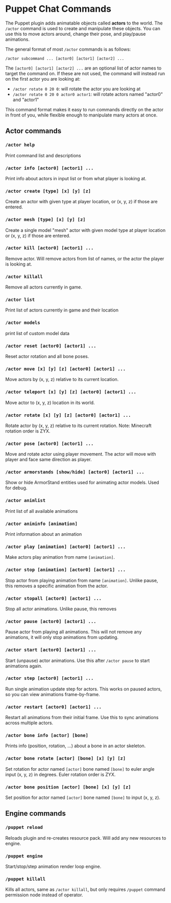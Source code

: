 Puppet Chat Commands
==============================
The Puppet plugin adds animatable objects called **actors** to
the world. The `/actor` command is used to create and manipulate
these objects. You can use this to move actors around, change
their pose, and play/pause animations.

The general format of most `/actor` commands is as follows:

    /actor subcommand ... [actor0] [actor1] [actor2] ...

The `[actor0] [actor1] [actor2] ...` are an optional list of actor
names to target the command on. If these are not used, the command
will instead run on the first actor you are looking at:

- `/actor rotate 0 20 0`: will rotate the actor you are looking at
- `/actor rotate 0 20 0 actor0 actor1`: will rotate actors named "actor0" and "actor1"

This command format makes it easy to run commands directly
on the actor in front of you, while flexible enough to
manipulate many actors at once.

## Actor commands
### `/actor help`
Print command list and descriptions

### `/actor info [actor0] [actor1] ...`
Print info about actors in input list or from what
player is looking at.

### `/actor create [type] [x] [y] [z]`
Create an actor with given type at player location,
or (x, y, z) if those are entered.

### `/actor mesh [type] [x] [y] [z]`
Create a single model "mesh" actor with given model
type at player location or (x, y, z) if those are entered.

### `/actor kill [actor0] [actor1] ...`
Remove actor. Will remove actors from list of names,
or the actor the player is looking at.

### `/actor killall`
Remove all actors currently in game.

### `/actor list`
Print list of actors currently in game and their location

### `/actor models`
print list of custom model data

### `/actor reset [actor0] [actor1] ...`
Reset actor rotation and all bone poses.

### `/actor move [x] [y] [z] [actor0] [actor1] ...`
Move actors by (x, y, z) relative to its current location.

### `/actor teleport [x] [y] [z] [actor0] [actor1] ...`
Move actor to (x, y, z) location in its world.

### `/actor rotate [x] [y] [z] [actor0] [actor1] ...`
Rotate actor by (x, y, z) relative to its current rotation.
Note: Minecraft rotation order is ZYX.

### `/actor pose [actor0] [actor1] ...`
Move and rotate actor using player movement. The actor
will move with player and face same direction as player.

### `/actor armorstands [show/hide] [actor0] [actor1] ...`
Show or hide ArmorStand entities used for animating
actor models. Used for debug.

### `/actor animlist`
Print list of all available animations

### `/actor animinfo [animation]`
Print information about an animation

### `/actor play [animation] [actor0] [actor1] ...`
Make actors play animation from name `[animation]`.

### `/actor stop [animation] [actor0] [actor1] ...`
Stop actor from playing animation from name `[animation]`.
Unlike pause, this removes a specific animation from the actor.

### `/actor stopall [actor0] [actor1] ...`
Stop all actor animations. Unlike pause, this removes

### `/actor pause [actor0] [actor1] ...`
Pause actor from playing all animations. This will not
remove any animations, it will only stop animations
from updating.

### `/actor start [actor0] [actor1] ...`
Start (unpause) actor animations. Use this after `/actor pause`
to start animations again.

### `/actor step [actor0] [actor1] ...`
Run single animation update step for actors.
This works on paused actors, so you can view
animations frame-by-frame.

### `/actor restart [actor0] [actor1] ...`
Restart all animations from their initial frame.
Use this to sync animations across multiple actors.

### `/actor bone info [actor] [bone]`
Prints info (position, rotation, ...) about a bone in an
actor skeleton.

### `/actor bone rotate [actor] [bone] [x] [y] [z]`
Set rotation for actor named `[actor]` bone named `[bone]`
to euler angle input (x, y, z) in degrees. Euler rotation
order is ZYX.

### `/actor bone position [actor] [bone] [x] [y] [z]`
Set position for actor named `[actor]` bone named `[bone]`
to input (x, y, z).



## Engine commands
### `/puppet reload`
Reloads plugin and re-creates resource pack.
Will add any new resources to engine.

### `/puppet engine`
Start/stop/step animation render loop engine.

### `/puppet killall`
Kills all actors, same as `/actor killall`, but only requires
`/puppet` command permission node instead of operator.

